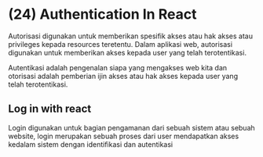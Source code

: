# (24) Authentication In React

Autorisasi digunakan untuk memberikan spesifik akses atau hak akses atau privileges kepada resources teretentu. Dalam aplikasi web, autorisasi digunakan untuk memberikan akses kepada user yang telah terotentikasi.

Autentikasi adalah pengenalan siapa yang mengakses web kita dan otorisasi adalah pemberian ijin akses atau hak akses kepada user yang telah terotentikasi.

## Log in with react

Login digunakan untuk bagian pengamanan dari sebuah sistem atau sebuah website, login merupakan sebuah proses dari user mendapatkan akses kedalam sistem dengan identifikasi dan autentikasi